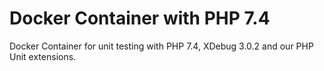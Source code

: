 # Docker Container with PHP 7.4

Docker Container for unit testing with PHP 7.4, XDebug 3.0.2 and our PHP Unit extensions.
